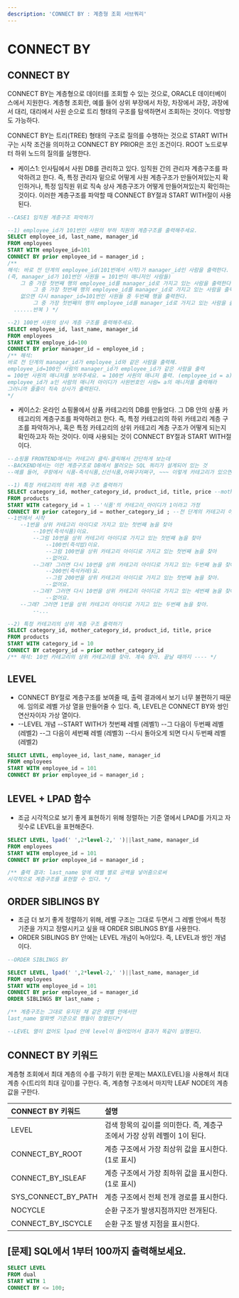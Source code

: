 ```yaml
---
description: 'CONNECT BY : 계층형 조회 서브쿼리'
---
```


# CONNECT BY

## CONNECT BY

CONNECT BY는 계층형으로 데이터를 조회할 수 있는 것으로, ORACLE 데이터베이스에서 지원한다. 계층형 조회란, 예를 들어 상위 부장에서 차장, 차장에서 과장, 과장에서 대리, 대리에서 사원 순으로 트리 형태의 구조를 탐색하면서 조회하는 것이다. 역방향도 가능하다. 

CONNECT BY는 트리\(TREE\) 형태의 구조로 질의를 수행하는 것으로 START WITH 구는 시작 조건을 의미하고 CONNECT BY PRIOR은 조인 조건이다. ROOT 노드로부터 하위 노드의 질의를 실행한다. 



* 케이스1: 인사팀에서 사원 DB를 관리하고 있다. 임직원 간의 관리자 계층구조를 파악하려고 한다. 즉, 특정 관리자 밑으로 어떻게 사원 계층구조가 만들어져있는지 확인하거나, 특정 임직원 위로 직속 상사 계층구조가 어떻게 만들어져있는지 확인하는 것이다. 이러한 계층구조를 파악할 때 CONNECT BY절과 START WITH절이 사용된다.

```sql
--CASE1 임직원 계층구조 파악하기 

--1) employee_id가 101번인 사원의 부하 직원의 계층구조를 출력해주세요.
SELECT employee_id, last_name, manager_id 
FROM employees 
START WITH employee_id=101 
CONNECT BY prior employee_id = manager_id ; 
/**
해석: 바로 전 단계의 employee_id(101번에서 시작)가 manager_id인 사람을 출력한다. 
(즉, manager_id가 101번인 사원들 = 101번이 매니저인 사람들) 
    그 중 가장 첫번째 행의 employee_id를 manager_id로 가지고 있는 사람을 출력한다. 
        그 중 가장 첫번째 행의 employee_id를 manager_id로 가지고 있는 사람을 출력한다. 
    없으면 다시 manager_id=101번인 사원들 중 두번째 행을 출력한다. 
        그 중 가장 첫번째의 행의 employee_id를 manager_id로 가지고 있는 사람을 출력한다.
  ......반복 ) */

--2) 100번 사원의 상사 계층 구조를 출력해주세요. 
SELECT employee_id, last_name, manager_id 
FROM employees 
START WITH employe_id=100
CONNECT BY prior manager_id = employee_id ; 
/** 해석: 
바로 전 단계의 manager_id가 employee_id와 같은 사람을 출력해.
employee_id=100인 사람의 manager_id가 employee_id가 같은 사람을 출력
= 100번 사원의 매니저를 보여주세요. = 100번 사원의 매니저 출력. (employee_id = a)
employee_id가 a인 사람의 매니저 아이디가 사원번호인 사람= a의 매니저를 출력해라 
그러니까 줄줄이 직속 상사가 출력된다. 
*/
```

* 케이스2: 온라인 쇼핑몰에서 상품 카테고리의 DB를 만들었다. 그 DB 안의 상품 카테고리의 계층구조를 파악하려고 한다. 즉, 특정 카테고리의 하위 카테고리 계층 구조를 파악하거나, 혹은 특정 카테고리의 상위 카테고리 계층 구조가 어떻게 되는지 확인하고자 하는 것이다. 이때 사용되는 것이 CONNECT BY절과 START WITH절이다.

```sql
--쇼핑몰 FRONTEND에서는 카테고리 클릭-클릭해서 간단하게 보는데 
--BACKEND에서는 이런 계층구조로 DB에서 불러오는 SQL 쿼리가 설계되어 있는 것
--예를 들어, 쿠팡에서 식품-즉석식품,신선식품,어쩌구저쩌구, ~~~ 이렇게 카테고리가 있으면 

--1) 특정 카테고리의 하위 계층 구조 출력하기 
SELECT category_id, mother_category_id, product_id, title, price --mother_cateogry_id는 그 카테고리의 상위 카테고리
FROM products
START WITH category_id = 1 --'식품'의 카테고리_아이디가 1이라고 가정 
CONNECT BY prior category_id = mother_category_id ; --전 단계의 카테고리 아이디를 상위 카테고리 아이디로 가지고 있는 놈들을 찾아 
--1번에서 시작 
    --1번을 상위 카테고리 아이디로 가지고 있는 첫번째 놈을 찾아 
        --10번(즉석식품)이요. 
        --그럼 10번을 상위 카테고리 아이디로 가지고 있는 첫번째 놈을 찾아
            --100번(즉석밥)이요. 
            --그럼 100번을 상위 카테고리 아이디로 가지고 있는 첫번째 놈을 찾아
            --없어요. 
        --그래? 그러면 다시 10번을 상위 카테고리 아이디로 가지고 있는 두번째 놈을 찾아. 
            --200번(즉석카레)요. 
            --그럼 200번을 상위 카테고리 아이디로 가지고 있는 첫번째 놈을 찾아. 
            --없어요. 
        --그래? 그러면 다시 10번을 상위 카테고리 아이디로 가지고 있는 세번째 놈을 찾아. 
            --없어요. 
    --그래? 그러면 1번을 상위 카테고리 아이디로 가지고 있는 두번째 놈을 찾아. 
        --...

--2) 특정 카테고리의 상위 계층 구조 출력하기 
SELECT category_id, mother_category_id, product_id, title, price 
FROM products
START WITH category_id = 10
CONNECT BY category_id = prior mother_category_id 
/** 해석: 10번 카테고리의 상위 카테고리를 찾아. 계속 찾아. 끝날 때까지 ---- */
```

## LEVEL

* CONNECT BY절로 계층구조를 보여줄 때, 출력 결과에서 보기 너무 불편하기 때문에. 임의로 레벨 가상 열을 만들어줄 수 있다. 즉, LEVEL은 CONNECT BY와 쌍인 연산자이자 가상 열이다.
* --LEVEL 개념 --START WITH가 첫번째 레벨 \(레벨1\) --그 다음이 두번째 레벨 \(레벨2\) --그 다음이 세번째 레벨 \(레벨3\) --다시 돌아오게 되면 다시 두번째 레벨 \(레벨2\)

```sql
SELECT LEVEL, employee_id, last_name, manager_id
FROM employees 
START WITH employee_id = 101
CONNECT BY prior employee_id = manager_id ;
```

## LEVEL + LPAD 함수

* 조금 시각적으로 보기 좋게 표현하기 위해 정렬하는 기준 열에서 LPAD를 가지고 자릿수로 LEVEL을 표현해준다.

```sql
SELECT LEVEL, lpad(' ',2*level-2,' ')||last_name, manager_id
FROM employees 
START WITH employee_id = 101
CONNECT BY prior employee_id = manager_id ; 

/** 출력 결과: last_name 앞에 레벨 별로 공백을 넣어줌으로써 
시각적으로 계층구조를 표현할 수 있다. */
```

## ORDER SIBLINGS BY

* 조금 더 보기 좋게 정렬하기 위해, 레벨 구조는 그대로 두면서 그 레벨 안에서 특정 기준을 가지고 정렬시키고 싶을 때 ORDER SIBLINGS BY를 사용한다.
* ORDER SIBLINGS BY 안에는 LEVEL 개념이 녹아있다. 즉, LEVEL과 쌍인 개념이다.

```sql
--ORDER SIBLINGS BY 

SELECT LEVEL, lpad(' ',2*level-2,' ')||last_name, manager_id
FROM employees 
START WITH employee_id = 101
CONNECT BY prior employee_id = manager_id 
ORDER SIBLINGS BY last_name ; 

/** 계층구조는 그대로 유지된 채 같은 레벨 안에서만 
last_name 알파벳 기준으로 행들이 정렬된다*/

--LEVEL 열이 없어도 lpad 안에 level이 들어있어서 결과가 똑같이 실행된다.
```

## CONNECT BY 키워드 

계층형 조회에서 최대 계층의 수를 구하기 위한 문제는 MAX\(LEVEL\)을 사용해서 최대 계층 수\(트리의 최대 깊이\)를 구한다. 즉, 계층형 구조에서 마지막 LEAF NODE의 계층 값을 구한다. 

| CONNECT BY 키워드 | 설명 |
| :--- | :--- |
| LEVEL | 검색 항목의 깊이를 의미한다. 즉, 계층구조에서 가장 상위 레벨이 1이 된다. |
| CONNECT\_BY\_ROOT  | 계층 구조에서 가장 최상위 값을 표시한다. \(1로 표시\)  |
| CONNECT\_BY\_ISLEAF | 계층 구조에서 가장 최하위 값을 표시한다. \(1로 표시\) |
| SYS\_CONNECT\_BY\_PATH | 계층 구조에서 전체 전개 경로를 표시한다.  |
| NOCYCLE | 순환 구조가 발생지점까지만 전개된다.  |
| CONNECT\_BY\_ISCYCLE  | 순환 구조 발생 지점을 표시한다.  |

## \[문제\] SQL에서 1부터 100까지 출력해보세요.

```sql
SELECT LEVEL 
FROM dual 
START WITH 1 
CONNECT BY <= 100;
```

